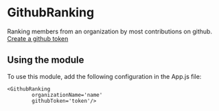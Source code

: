 # GithubRanking
Ranking members from an organization by most contributions on github.\
[Create a github token](https://help.github.com/articles/creating-a-personal-access-token-for-the-command-line/)


## Using the module

To use this module, add the following configuration in the App.js file:
```
<GithubRanking 
        organizationName='name' 
        githubToken='token'/>
```
